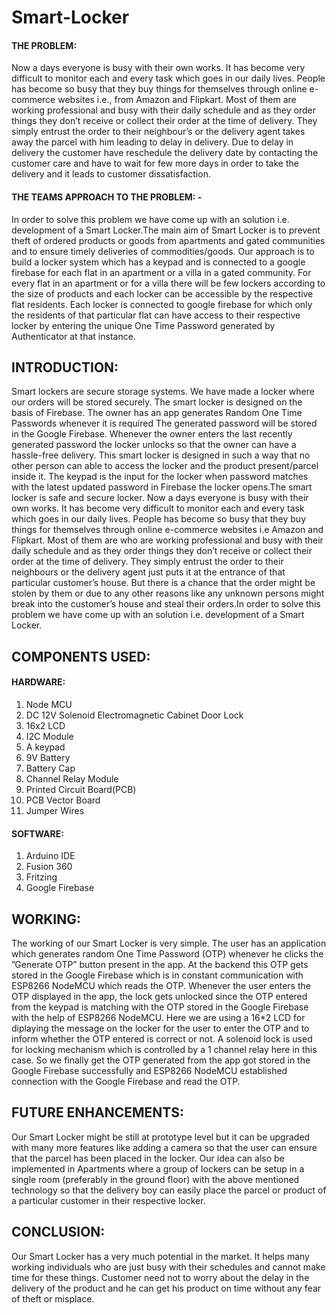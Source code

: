 # Smart-Locker
#### THE PROBLEM:
Now a days everyone is busy with their own works. It has become very difficult to monitor each and every task which goes in our daily lives. People has become so busy that they buy things for themselves through online e-commerce websites i.e., from Amazon and Flipkart. Most of them are working professional and busy with their daily schedule and as they order things they don’t receive or collect their order at the time of delivery. They simply entrust the order to their neighbour’s or the delivery agent takes away the parcel with him leading to delay in delivery. Due to delay in delivery the customer have reschedule the delivery date by contacting the customer care and have to wait for few more days in order to take the delivery and it leads to customer dissatisfaction.

#### THE TEAMS APPROACH TO THE PROBLEM: -
In order to solve this problem we have come up with an solution i.e. development of a Smart Locker.The main aim of Smart Locker is to prevent theft of ordered products or goods from apartments and gated communities and to ensure timely deliveries of commodities/goods. Our approach is to build a locker system which has a keypad and is connected to a google firebase for each flat in an apartment or a villa in a gated community. For every flat in an apartment or for a villa there will be few lockers according to the size of products and each locker can be accessible by the respective flat residents. Each locker is connected to google firebase for which only the residents of that particular flat can have access to their respective locker by entering the unique One Time Password generated by Authenticator at that instance.

## INTRODUCTION:
Smart lockers are secure storage systems. We have made a locker where our orders will be stored securely. The smart locker is designed on the basis of Firebase. The owner has an app generates Random One Time Passwords whenever it is required The generated password will be stored in the Google Firebase. Whenever the owner enters the last recently generated password the locker unlocks so that the owner can have a hassle-free delivery. This smart locker is designed in such a way that no other person can able to access the locker and the product present/parcel inside it. The keypad is the input for the locker when password matches with the latest updated password in Firebase the locker opens.The smart locker is safe and secure locker. Now a days everyone is busy with their own works. It has become very difficult to monitor each and every task which goes in our daily lives. People has become so busy that they buy things for themselves through online e-commerce websites i.e Amazon and Flipkart. Most of them are who are working professional and busy with their daily schedule and as they order things they don’t receive or collect their order at the time of delivery. They simply entrust the order to their neighbours or the delivery agent just puts it at the entrance of that particular customer’s house. But there is a chance that the order might be stolen by them or due to any other reasons like any unknown persons might break into the customer’s house and steal their orders.In order to solve this problem we have come up with an solution i.e. development of a Smart Locker.

## COMPONENTS USED:
 
 #### HARDWARE:
1) Node MCU
2) DC 12V Solenoid Electromagnetic Cabinet Door Lock
3) 16x2 LCD
4) I2C Module
5) A keypad
6) 9V Battery
7) Battery Cap
8) Channel Relay Module
9) Printed Circuit Board(PCB)
10) PCB Vector Board
11) Jumper Wires

#### SOFTWARE:
1) Arduino IDE
2) Fusion 360
3) Fritzing
4) Google Firebase

## WORKING:
The working of our Smart Locker is very simple. The user has an application which generates random One Time Password (OTP) whenever he clicks the ”Generate OTP” button present in the app. At the backend this OTP gets stored in the Google Firebase which is in constant communication with ESP8266 NodeMCU which reads the OTP. Whenever the user enters the OTP displayed in the app, the lock gets unlocked since the OTP entered from the keypad is matching with the OTP stored in the Google Firebase with the help of ESP8266 NodeMCU. Here we are using a 16*2 LCD for diplaying the message on the locker for the user to enter the OTP and to inform whether the OTP entered is correct or not. A solenoid lock is used for locking mechanism which is controlled by a 1 channel relay here in this case. So we finally get the OTP generated from the app got stored in the Google Firebase successfully and ESP8266 NodeMCU established connection with the Google Firebase and read the OTP.

## FUTURE ENHANCEMENTS:
Our Smart Locker might be still at prototype level but it can be upgraded with many more features like adding a camera so that the user can ensure that the parcel has been placed in the locker. Our idea can also be implemented in Apartments where a group of lockers can be setup in a single room (preferably in the ground floor) with the above mentioned technology so that the delivery boy can easily place the parcel or product of a particular customer in their respective locker.

## CONCLUSION:
Our Smart Locker has a very much potential in the market. It helps many working individuals who are just busy with their schedules and cannot make time for these things. Customer need not to worry about the delay in the delivery of the product and he can get his product on time without any fear of theft or misplace.
